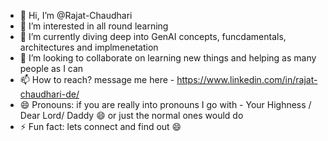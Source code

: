 - 👋 Hi, I’m @Rajat-Chaudhari
- 👀 I’m interested in all round learning
- 🌱 I’m currently diving deep into GenAI concepts, funcdamentals, architectures and implmenetation
- 💞️ I’m looking to collaborate on learning new things and helping as many people as I can
- 📫 How to reach? message me here - https://www.linkedin.com/in/rajat-chaudhari-de/
- 😄 Pronouns: if you are really into pronouns I go with - Your Highness / Dear Lord/ Daddy 😄 or just the normal ones would do
- ⚡ Fun fact: lets connect and find out 😄 

<!---
Rajat-Chaudhari/Rajat-Chaudhari is a ✨ special ✨ repository because its `README.md` (this file) appears on your GitHub profile.
You can click the Preview link to take a look at your changes.
--->
